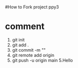 #How to Fork project ppy3
# comment
1. git init
2. git add .
3. git commit -m ""
4. git remote add origin
4. git push -u origin main
5.Hello
